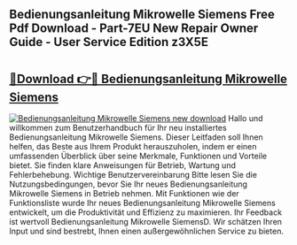 ## Bedienungsanleitung Mikrowelle Siemens Free Pdf Download - Part-7EU New Repair Owner Guide - User Service Edition z3X5E

# <h2><a href="http://df2kst.blite.top/?on=Bedienungsanleitung+Mikrowelle+Siemens">🔗Download 👉🔴 Bedienungsanleitung Mikrowelle Siemens</a></h2>

[![Bedienungsanleitung Mikrowelle Siemens new download](https://i.imgur.com/lujVjoI.png)](http://df2kst.blite.top/?on=Bedienungsanleitung+Mikrowelle+Siemens)
Hallo und willkommen zum Benutzerhandbuch für Ihr neu installiertes Bedienungsanleitung Mikrowelle Siemens. Dieser Leitfaden soll Ihnen helfen, das Beste aus Ihrem Produkt herauszuholen, indem er einen umfassenden Überblick über seine Merkmale, Funktionen und Vorteile bietet. Sie finden klare Anweisungen für Betrieb, Wartung und Fehlerbehebung. Wichtige Benutzervereinbarung Bitte lesen Sie die Nutzungsbedingungen, bevor Sie Ihr neues Bedienungsanleitung Mikrowelle Siemens in Betrieb nehmen. Mit Funktionen wie der Funktionsliste wurde Ihr neues Bedienungsanleitung Mikrowelle Siemens entwickelt, um die Produktivität und Effizienz zu maximieren. Ihr Feedback ist wertvoll Bedienungsanleitung Mikrowelle SiemensD. Wir schätzen Ihren Input und sind bestrebt, Ihnen einen außergewöhnlichen Service zu bieten.
